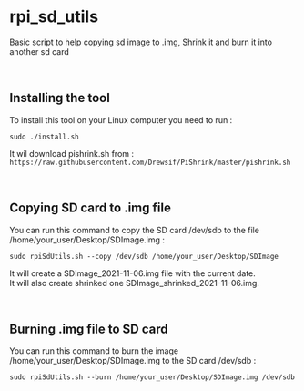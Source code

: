 # rpi_sd_utils
Basic script to help copying sd image to .img, Shrink it and burn it into another sd card


<br />

## Installing the tool

To install this tool on your Linux computer you need to run :

``sudo ./install.sh``

It wil download pishrink.sh from :
``https://raw.githubusercontent.com/Drewsif/PiShrink/master/pishrink.sh``

<br />

## Copying SD card to .img file

You can run this command to copy the SD card /dev/sdb to the file /home/your_user/Desktop/SDImage.img : 

``sudo rpiSdUtils.sh --copy /dev/sdb /home/your_user/Desktop/SDImage``

It will create a SDImage_2021-11-06.img file with the current date.\
It will also create shrinked one SDImage_shrinked_2021-11-06.img. 


<br />

## Burning .img file to SD card

You can run this command to burn the image /home/your_user/Desktop/SDImage.img to the SD card /dev/sdb : 

``sudo rpiSdUtils.sh --burn /home/your_user/Desktop/SDImage.img /dev/sdb``
